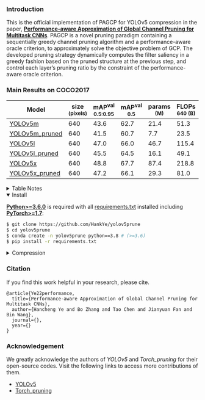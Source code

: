 ### Introduction

This is the official implementation of PAGCP for YOLOv5 compression in the paper, [**Performance-aware Approximation of Global Channel Pruning for Multitask CNNs**](https://github.com/HankYe/yolov5prune). PAGCP is a novel pruning paradigm containing a sequentially greedy channel pruning algorithm and a performance-aware oracle criterion, to approximately solve the objective problem of GCP. The developed pruning strategy dynamically computes the filter saliency in a greedy fashion based on the pruned structure at the previous step, and control each layer’s pruning ratio by the constraint of the performance-aware oracle criterion.

### Main Results on COCO2017

[assets]: https://github.com/HankYe/yolov5prune/releases

|Model |size<br><sup>(pixels) |mAP<sup>val<br>0.5:0.95 |mAP<sup>val<br>0.5  |params<br><sup>(M) |FLOPs<br><sup>640 (B)
|---                          |---  |---      |---      |---   |---
|[YOLOv5m][assets]            |640  |43.6     |62.7     |21.4  |51.3
|[YOLOv5m_pruned][assets]     |640  |41.5     |60.7     |7.7   |23.5
|[YOLOv5l][assets]            |640  |47.0     |66.0     |46.7  |115.4
|[YOLOv5l_pruned][assets]     |640  |45.5     |64.5     |16.1  |49.1
|[YOLOv5x][assets]            |640  |48.8     |67.7     |87.4  |218.8
|[YOLOv5x_pruned][assets]     |640  |47.2     |66.1     |29.3  |81.0

<details>
  <summary>Table Notes</summary>

* AP values are for single-model single-scale. **Reproduce mAP**
  by `python val.py --data coco.yaml --img 640 --weights /path/to/model/checpoints`
* All pre-trained and pruned models are trained with hyp.scratch.yaml to align the setting.

</details>
<details open>
<summary>Install</summary>

[**Python>=3.6.0**](https://www.python.org/) is required with all [requirements.txt](https://github.com/HankYe/yolov5prune/blob/master/requirements.txt) installed including [**PyTorch>=1.7**](https://pytorch.org/get-started/locally/):
<!-- $ sudo apt update && apt install -y libgl1-mesa-glx libsm6 libxext6 libxrender-dev -->

```bash
$ git clone https://github.com/HankYe/yolov5prune
$ cd yolov5prune
$ conda create -n yolov5prune python==3.8 # (>=3.6)
$ pip install -r requirements.txt
```

</details>

<details>
<summary>Compression</summary>

Repeatedly run the command below to prune models on [COCO](https://github.com/HankYe/yolov5prune/blob/master/data/scripts/get_coco.sh) dataset, in which hyper-parameters can be tuned to get better compression performance.

```bash
$ python compress.py --model $model name$ --dataset COCO --data coco.yaml --batch 64 --weights /path/to/to-prune/model --initial_rate 0.06 --initial_thres 6. --topk 0.8 --exp --sequential --device 0
```

</details>


### Citation
If you find this work helpful in your research, please cite.
````
@article{Ye22performance,
  title={Performance-aware Approximation of Global Channel Pruning for Multitask CNNs},
  author={Hancheng Ye and Bo Zhang and Tao Chen and Jianyuan Fan and Bin Wang},
  journal={},
  year={}
}
````

### Acknowledgement
We greatly acknowledge the authors of _YOLOv5_ and _Torch_pruning_ for their open-source codes. Visit the following links to access more contributions of them.
* [YOLOv5](https://github.com/ultralytics/yolov5)
* [Torch_pruning](https://github.com/VainF/Torch-Pruning)